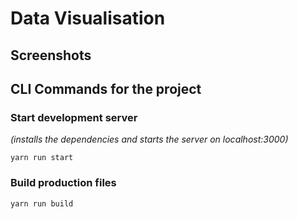 # Data Visualisation

## Screenshots

## CLI Commands for the project

### Start development server

_(installs the dependencies and starts the server on localhost:3000)_

```
yarn run start
```

### Build production files

```
yarn run build
```
